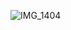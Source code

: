![IMG_1404](https://user-images.githubusercontent.com/44575960/200977297-bc42ba48-e3b4-4ae5-aa18-399c528dc470.GIF)
